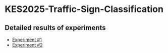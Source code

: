 # KES2025-Traffic-Sign-Classification

## Detailed results of experiments

* [Experiment #1](./experiment1/)
* [Experiment #2](./experiment2/)


